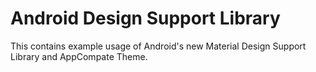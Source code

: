 # Android Design Support Library
This contains example usage of Android's new Material Design Support Library and AppCompate Theme.

